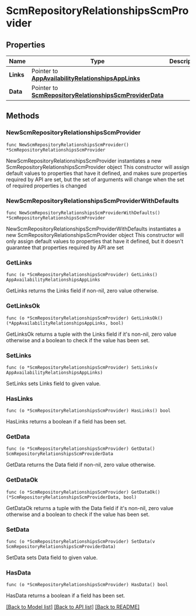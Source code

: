 # ScmRepositoryRelationshipsScmProvider

## Properties

Name | Type | Description | Notes
------------ | ------------- | ------------- | -------------
**Links** | Pointer to [**AppAvailabilityRelationshipsAppLinks**](AppAvailabilityRelationshipsAppLinks.md) |  | [optional] 
**Data** | Pointer to [**ScmRepositoryRelationshipsScmProviderData**](ScmRepositoryRelationshipsScmProviderData.md) |  | [optional] 

## Methods

### NewScmRepositoryRelationshipsScmProvider

`func NewScmRepositoryRelationshipsScmProvider() *ScmRepositoryRelationshipsScmProvider`

NewScmRepositoryRelationshipsScmProvider instantiates a new ScmRepositoryRelationshipsScmProvider object
This constructor will assign default values to properties that have it defined,
and makes sure properties required by API are set, but the set of arguments
will change when the set of required properties is changed

### NewScmRepositoryRelationshipsScmProviderWithDefaults

`func NewScmRepositoryRelationshipsScmProviderWithDefaults() *ScmRepositoryRelationshipsScmProvider`

NewScmRepositoryRelationshipsScmProviderWithDefaults instantiates a new ScmRepositoryRelationshipsScmProvider object
This constructor will only assign default values to properties that have it defined,
but it doesn't guarantee that properties required by API are set

### GetLinks

`func (o *ScmRepositoryRelationshipsScmProvider) GetLinks() AppAvailabilityRelationshipsAppLinks`

GetLinks returns the Links field if non-nil, zero value otherwise.

### GetLinksOk

`func (o *ScmRepositoryRelationshipsScmProvider) GetLinksOk() (*AppAvailabilityRelationshipsAppLinks, bool)`

GetLinksOk returns a tuple with the Links field if it's non-nil, zero value otherwise
and a boolean to check if the value has been set.

### SetLinks

`func (o *ScmRepositoryRelationshipsScmProvider) SetLinks(v AppAvailabilityRelationshipsAppLinks)`

SetLinks sets Links field to given value.

### HasLinks

`func (o *ScmRepositoryRelationshipsScmProvider) HasLinks() bool`

HasLinks returns a boolean if a field has been set.

### GetData

`func (o *ScmRepositoryRelationshipsScmProvider) GetData() ScmRepositoryRelationshipsScmProviderData`

GetData returns the Data field if non-nil, zero value otherwise.

### GetDataOk

`func (o *ScmRepositoryRelationshipsScmProvider) GetDataOk() (*ScmRepositoryRelationshipsScmProviderData, bool)`

GetDataOk returns a tuple with the Data field if it's non-nil, zero value otherwise
and a boolean to check if the value has been set.

### SetData

`func (o *ScmRepositoryRelationshipsScmProvider) SetData(v ScmRepositoryRelationshipsScmProviderData)`

SetData sets Data field to given value.

### HasData

`func (o *ScmRepositoryRelationshipsScmProvider) HasData() bool`

HasData returns a boolean if a field has been set.


[[Back to Model list]](../README.md#documentation-for-models) [[Back to API list]](../README.md#documentation-for-api-endpoints) [[Back to README]](../README.md)



